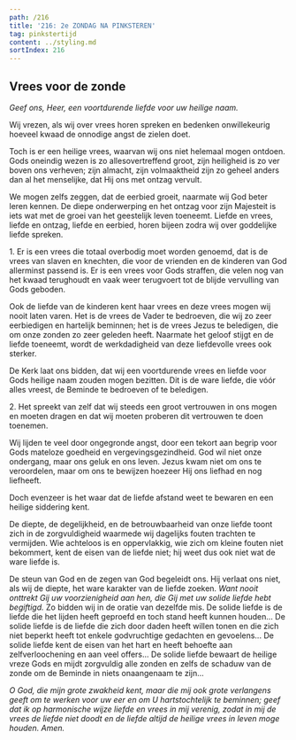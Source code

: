 ```yaml
---
path: /216
title: '216: 2e ZONDAG NA PINKSTEREN'
tag: pinkstertijd
content: ../styling.md
sortIndex: 216
---
```


## Vrees voor de zonde

_Geef ons, Heer, een voortdurende liefde voor uw heilige naam._

Wij vrezen, als wij over vrees horen spreken en bedenken onwillekeurig hoeveel kwaad de onnodige angst de zielen doet.

Toch is er een heilige vrees, waarvan wij ons niet helemaal mogen ontdoen. Gods oneindig wezen is zo allesovertreffend groot, zijn heiligheid is zo ver boven ons verheven; zijn almacht, zijn volmaaktheid zijn zo geheel anders dan al het menselijke, dat Hij ons met ontzag vervult.

We mogen zelfs zeggen, dat de eerbied groeit, naarmate wij God beter leren kennen. De diepe onderwerping en het ontzag voor zijn Majesteit is iets wat met de groei van het geestelijk leven toeneemt. Liefde en vrees, liefde en ontzag, liefde en eerbied, horen bijeen zodra wij over goddelijke liefde spreken.

1\. Er is een vrees die totaal overbodig moet worden genoemd, dat is de vrees van slaven en knechten, die voor de vrienden en de kinderen van God allerminst passend is. Er is een vrees voor Gods straffen, die velen nog van het kwaad terughoudt en vaak weer terugvoert tot de blijde vervulling van Gods geboden.

Ook de liefde van de kinderen kent haar vrees en deze vrees mogen wij nooit laten varen. Het is de vrees de Vader te bedroeven, die wij zo zeer eerbiedigen en hartelijk beminnen; het is de vrees Jezus te beledigen, die om onze zonden zo zeer geleden heeft. Naarmate het geloof stijgt en de liefde toeneemt, wordt de werkdadigheid van deze liefdevolle vrees ook sterker.

De Kerk laat ons bidden, dat wij een voortdurende vrees en liefde voor Gods heilige naam zouden mogen bezitten. Dit is de ware liefde, die vóór alles vreest, de Beminde te bedroeven of te beledigen.

2\. Het spreekt van zelf dat wij steeds een groot vertrouwen in ons mogen en moeten dragen en dat wij moeten proberen dit vertrouwen te doen toenemen.

Wij lijden te veel door ongegronde angst, door een tekort aan begrip voor Gods mateloze goedheid en vergevingsgezindheid. God wil niet onze ondergang, maar ons geluk en ons leven. Jezus kwam niet om ons te veroordelen, maar om ons te bewijzen hoezeer Hij ons liefhad en nog liefheeft.

Doch evenzeer is het waar dat de liefde afstand weet te bewaren en een heilige siddering kent.

De diepte, de degelijkheid, en de betrouwbaarheid van onze liefde toont zich in de zorgvuldigheid waarmede wij dagelijks fouten trachten te vermijden. Wie achteloos is en oppervlakkig, wie zich om kleine fouten niet bekommert, kent de eisen van de liefde niet; hij weet dus ook niet wat de ware liefde is.

De steun van God en de zegen van God begeleidt ons. Hij verlaat ons niet, als wij de diepte, het ware karakter van de liefde zoeken. _Want nooit onttrekt Gij uw voorzienigheid aan hen, die Gij met uw solide liefde hebt begiftigd._ Zo bidden wij in de oratie van dezelfde mis. De solide liefde is de liefde die het lijden heeft geproefd en toch stand heeft kunnen houden... De solide liefde is de liefde die zich door daden heeft willen tonen en die zich niet beperkt heeft tot enkele godvruchtige gedachten en gevoelens... De solide liefde kent de eisen van het hart en heeft behoefte aan zelfverloochening en aan veel offers... De solide liefde bewaart de heilige vreze Gods en mijdt zorgvuldig alle zonden en zelfs de schaduw van de zonde om de Beminde in niets onaangenaam te zijn...

_O God, die mijn grote zwakheid kent, maar die mij ook grote verlangens geeft om te werken voor uw eer en om U hartstochtelijk te beminnen; geef dat ik op harmonische wijze liefde en vrees in mij verenig, zodat in mij de vrees de liefde niet doodt en de liefde altijd de heilige vrees in leven moge houden. Amen._
